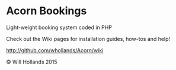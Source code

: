 # Acorn Bookings
Light-weight booking system coded in PHP

Check out the Wiki pages for installation guides, how-tos and help!

http://github.com/whollands/Acorn/wiki

&copy; Will Hollands 2015
